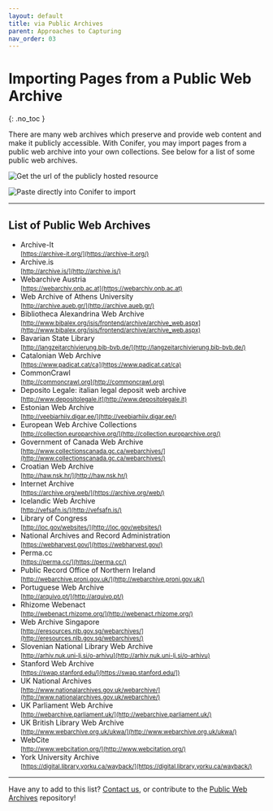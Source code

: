 ```yaml
---
layout: default
title: via Public Archives
parent: Approaches to Capturing
nav_order: 03
---
```


# Importing Pages from a Public Web Archive
{: .no_toc }

There are many web archives which preserve and provide web content and make it publicly accessible. With Conifer, you may import pages from a public web archive into your own collections. See below for a list of some public web archives.

![Get the url of the publicly hosted resource](../../images/conifer-user-guide-024.jpeg)


![Paste directly into Conifer to import](../../images/conifer-user-guide-025.jpeg)


---
## List of Public Web Archives
* Archive-It<br>
<small>[https://archive-it.org/](https://archive-it.org/)</small>
* Archive.is<br>
<small>[http://archive.is/](http://archive.is/)</small>
* Webarchive Austria<br>
<small>[https://webarchiv.onb.ac.at](https://webarchiv.onb.ac.at)</small>
* Web Archive of Athens University<br>
<small>[http://archive.aueb.gr/](http://archive.aueb.gr/)</small>
* Bibliotheca Alexandrina Web Archive<br>
<small>[http://www.bibalex.org/isis/frontend/archive/archive_web.aspx](http://www.bibalex.org/isis/frontend/archive/archive_web.aspx)</small>
* Bavarian State Library<br>
<small>[http://langzeitarchivierung.bib-bvb.de/](http://langzeitarchivierung.bib-bvb.de/)</small>
* Catalonian Web Archive<br>
<small>[https://www.padicat.cat/ca](https://www.padicat.cat/ca)</small>
* CommonCrawl<br>
<small>[http://commoncrawl.org](http://commoncrawl.org)</small>
* Deposito Legale: italian legal deposit web archive<br>
<small>[http://www.depositolegale.it](http://www.depositolegale.it)</small>
* Estonian Web Archive<br>
<small>[http://veebiarhiiv.digar.ee/](http://veebiarhiiv.digar.ee/)</small>
* European Web Archive Collections<br>
<small>[http://collection.europarchive.org/](http://collection.europarchive.org/)</small>
* Government of Canada Web Archive<br>
<small>[http://www.collectionscanada.gc.ca/webarchives/](http://www.collectionscanada.gc.ca/webarchives/)</small>
* Croatian Web Archive<br>
<small>[http://haw.nsk.hr/](http://haw.nsk.hr/)</small>
* Internet Archive<br>
<small>[https://archive.org/web/](https://archive.org/web/)</small>
* Icelandic Web Archive<br>
<small>[http://vefsafn.is/](http://vefsafn.is/)</small>
* Library of Congress<br>
<small>[http://loc.gov/websites/](http://loc.gov/websites/)</small>
* National Archives and Record Administration<br>
<small>[https://webharvest.gov/](https://webharvest.gov/)</small>
* Perma.cc<br>
<small>[https://perma.cc/](https://perma.cc/)</small>
* Public Record Office of Northern Ireland<br>
<small>[http://webarchive.proni.gov.uk/](http://webarchive.proni.gov.uk/)</small>
* Portuguese Web Archive<br>
<small>[http://arquivo.pt/](http://arquivo.pt/)</small>
* Rhizome Webenact<br>
<small>[http://webenact.rhizome.org/](http://webenact.rhizome.org/)</small>
* Web Archive Singapore<br>
<small>[http://eresources.nlb.gov.sg/webarchives/](http://eresources.nlb.gov.sg/webarchives/)</small>
* Slovenian National Library Web Archive<br>
<small>[http://arhiv.nuk.uni-lj.si/o-arhivu](http://arhiv.nuk.uni-lj.si/o-arhivu)</small>
* Stanford Web Archive<br>
<small>[https://swap.stanford.edu/](https://swap.stanford.edu/])</small>
* UK National Archives<br>
<small>[http://www.nationalarchives.gov.uk/webarchive/](http://www.nationalarchives.gov.uk/webarchive/)</small>
* UK Parliament Web Archive<br>
<small>[http://webarchive.parliament.uk/](http://webarchive.parliament.uk/)</small>
* UK British Library Web Archive<br>
<small>[http://www.webarchive.org.uk/ukwa/](http://www.webarchive.org.uk/ukwa/)</small>
* WebCite<br>
<small>[http://www.webcitation.org/](http://www.webcitation.org/)</small>
* York University Archive<br>
<small>[https://digital.library.yorku.ca/wayback/](https://digital.library.yorku.ca/wayback/)</small>


---
Have any to add to this list? [Contact us](mailto:support@conifer.rhizome.org), or contribute to the [Public Web Archives](https://github.com/webrecorder/public-web-archives) repository!
